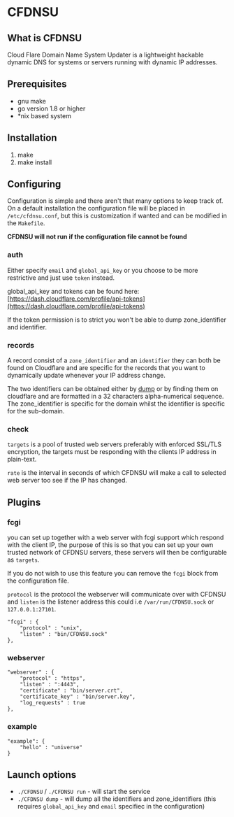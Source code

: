 # CFDNSU
## What is CFDNSU
Cloud Flare Domain Name System Updater is a lightweight hackable dynamic DNS for systems or servers running with dynamic IP addresses.


## Prerequisites
 - gnu make
 - go version 1.8 or higher
 - \*nix based system

## Installation

 1. make
 2. make install

## Configuring
Configuration is simple and there aren't that many options to keep track of. On a default installation the configuration file will be placed in `/etc/cfdnsu.conf`, but this is customization if wanted and can be modified in the `Makefile`.

**CFDNSU will not run if the configuration file cannot be found**

### auth
Either specify `email` and `global_api_key` or you choose to be more restrictive and just use `token` instead.

global_api_key and tokens can be found here: [https://dash.cloudflare.com/profile/api-tokens](https://dash.cloudflare.com/profile/api-tokens)

If the token permission is to strict you won't be able to dump zone_identifier and identifier.

### records
A record consist of a `zone_identifier` and an `identifier` they can both be found on Cloudflare and are specific for the records that you want to dynamically update whenever your IP address change.

The two identifiers can be obtained either by [dump](#launch-options) or by finding them on cloudflare and are formatted in a 32 characters alpha-numerical sequence.
The zone_identifier is specific for the domain whilst the identifier is specific for the sub-domain.

### check
`targets` is a pool of trusted web servers preferably with enforced SSL/TLS encryption, the targets must be responding with the clients IP address in plain-text.

`rate` is the interval in seconds of which CFDNSU will make a call to selected web server too see if the IP has changed.

## Plugins


### fcgi
you can set up together with a web server with fcgi support which respond with the client IP, the purpose of this is so that you can set up your own trusted network of CFDNSU servers, these servers will then be configurable as `targets`.

If you do not wish to use this feature you can remove the `fcgi` block from the configuration file.

`protocol` is the protocol the webserver will communicate over with CFDNSU and `listen` is the listener address this could i.e `/var/run/CFDNSU.sock` or `127.0.0.1:27101`.

```
"fcgi" : {
	"protocol" : "unix",
	"listen" : "bin/CFDNSU.sock"
},
```

### webserver

```
"webserver" : {
	"protocol" : "https",
	"listen" : ":4443",
	"certificate" : "bin/server.crt",
	"certificate_key" : "bin/server.key",
	"log_requests" : true
},
```

### example

```
"example": {
	"hello" : "universe"
}
```

## <a name="launch-options"></a>Launch options

 - `./CFDNSU` / `./CFDNSU run` - will start the service
 - `./CFDNSU dump` - will dump all the identifiers and zone_identifiers (this requires `global_api_key` and `email` specifiec in the configuration)
